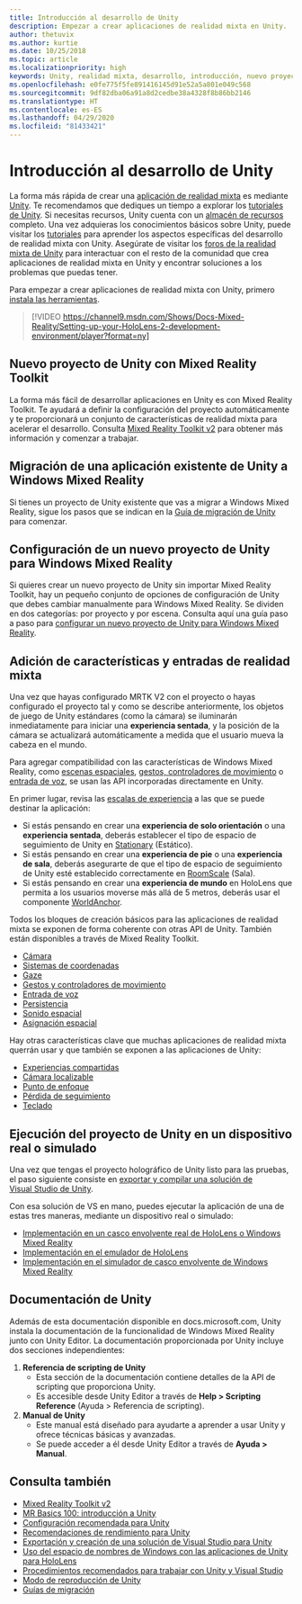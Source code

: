 ```yaml
---
title: Introducción al desarrollo de Unity
description: Empezar a crear aplicaciones de realidad mixta en Unity.
author: thetuvix
ms.author: kurtie
ms.date: 10/25/2018
ms.topic: article
ms.localizationpriority: high
keywords: Unity, realidad mixta, desarrollo, introducción, nuevo proyecto, migración, funcionalidad, cámara, simulación, emulación, documentación
ms.openlocfilehash: e0fe775f5fe891416145d91e52a5a801e049c568
ms.sourcegitcommit: 9df82dba06a91a8d2cedbe38a4328f8b86bb2146
ms.translationtype: HT
ms.contentlocale: es-ES
ms.lasthandoff: 04/29/2020
ms.locfileid: "81433421"
---
```

# <a name="unity-development-overview"></a>Introducción al desarrollo de Unity

La forma más rápida de crear una [aplicación de realidad mixta](app-views.md) es mediante [Unity](https://unity.com). Te recomendamos que dediques un tiempo a explorar los [tutoriales de Unity](https://unity3d.com/learn/tutorials). Si necesitas recursos, Unity cuenta con un [almacén de recursos](https://www.assetstore.unity3d.com/) completo. Una vez adquieras los conocimientos básicos sobre Unity, puede visitar los [tutoriales](tutorials.md) para aprender los aspectos específicas del desarrollo de realidad mixta con Unity. Asegúrate de visitar los [foros de la realidad mixta de Unity](https://forum.unity3d.com/forums/hololens.102/) para interactuar con el resto de la comunidad que crea aplicaciones de realidad mixta en Unity y encontrar soluciones a los problemas que puedas tener.

Para empezar a crear aplicaciones de realidad mixta con Unity, primero [instala las herramientas](install-the-tools.md). 

>[!VIDEO https://channel9.msdn.com/Shows/Docs-Mixed-Reality/Setting-up-your-HoloLens-2-development-environment/player?format=ny]

## <a name="new-unity-project-with-mixed-reality-toolkit"></a>Nuevo proyecto de Unity con Mixed Reality Toolkit 

La forma más fácil de desarrollar aplicaciones en Unity es con Mixed Reality Toolkit. Te ayudará a definir la configuración del proyecto automáticamente y te proporcionará un conjunto de características de realidad mixta para acelerar el desarrollo. Consulta [Mixed Reality Toolkit v2](mrtk-getting-started.md) para obtener más información y comenzar a trabajar. 

## <a name="porting-an-existing-unity-app-to-windows-mixed-reality"></a>Migración de una aplicación existente de Unity a Windows Mixed Reality

Si tienes un proyecto de Unity existente que vas a migrar a Windows Mixed Reality, sigue los pasos que se indican en la [Guía de migración de Unity](porting-guides.md) para comenzar.

## <a name="configuring-new-unity-project-for-windows-mixed-reality"></a>Configuración de un nuevo proyecto de Unity para Windows Mixed Reality

Si quieres crear un nuevo proyecto de Unity sin importar Mixed Reality Toolkit, hay un pequeño conjunto de opciones de configuración de Unity que debes cambiar manualmente para Windows Mixed Reality. Se dividen en dos categorías: por proyecto y por escena. Consulta aquí una guía paso a paso para [configurar un nuevo proyecto de Unity para Windows Mixed Reality](Configure-Unity-Project.md).

## <a name="adding-mixed-reality-capabilities-and-inputs"></a>Adición de características y entradas de realidad mixta

Una vez que hayas configurado MRTK V2 con el proyecto o hayas configurado el proyecto tal y como se describe anteriormente, los objetos de juego de Unity estándares (como la cámara) se iluminarán inmediatamente para iniciar una **experiencia sentada**, y la posición de la cámara se actualizará automáticamente a medida que el usuario mueva la cabeza en el mundo.

Para agregar compatibilidad con las características de Windows Mixed Reality, como [escenas espaciales](coordinate-systems.md#spatial-coordinate-systems), [gestos, controladores de movimiento](gestures-and-motion-controllers-in-unity.md) o [entrada de voz](voice-input-in-unity.md), se usan las API incorporadas directamente en Unity. 

En primer lugar, revisa las [escalas de experiencia](coordinate-systems.md) a las que se puede destinar la aplicación:
* Si estás pensando en crear una **experiencia de solo orientación** o una **experiencia sentada**, deberás establecer el tipo de espacio de seguimiento de Unity en [Stationary](coordinate-systems-in-unity.md#building-an-orientation-only-or-seated-scale-experience) (Estático).
* Si estás pensando en crear una **experiencia de pie** o una **experiencia de sala**, deberás asegurarte de que el tipo de espacio de seguimiento de Unity esté establecido correctamente en [RoomScale](coordinate-systems-in-unity.md#building-an-orientation-only-or-seated-scale-experience) (Sala).
* Si estás pensando en crear una **experiencia de mundo** en HoloLens que permita a los usuarios moverse más allá de 5 metros, deberás usar el componente [WorldAnchor](coordinate-systems-in-unity.md#building-a-world-scale-experience).

Todos los bloques de creación básicos para las aplicaciones de realidad mixta se exponen de forma coherente con otras API de Unity. También están disponibles a través de Mixed Reality Toolkit.
* [Cámara](camera-in-unity.md)
* [Sistemas de coordenadas](coordinate-systems-in-unity.md)
* [Gaze](gaze-in-unity.md)
* [Gestos y controladores de movimiento](gestures-and-motion-controllers-in-unity.md)
* [Entrada de voz](voice-input-in-unity.md)
* [Persistencia](persistence-in-unity.md)
* [Sonido espacial](spatial-sound-in-unity.md)
* [Asignación espacial](spatial-mapping-in-unity.md)

Hay otras características clave que muchas aplicaciones de realidad mixta querrán usar y que también se exponen a las aplicaciones de Unity:
* [Experiencias compartidas](shared-experiences-in-unity.md)
* [Cámara localizable](locatable-camera-in-unity.md)
* [Punto de enfoque](focus-point-in-unity.md)
* [Pérdida de seguimiento](tracking-loss-in-unity.md)
* [Teclado](keyboard-input-in-unity.md)

## <a name="running-your-unity-project-on-a-real-or-simulated-device"></a>Ejecución del proyecto de Unity en un dispositivo real o simulado

Una vez que tengas el proyecto holográfico de Unity listo para las pruebas, el paso siguiente consiste en [exportar y compilar una solución de Visual Studio de Unity](exporting-and-building-a-unity-visual-studio-solution.md).

Con esa solución de VS en mano, puedes ejecutar la aplicación de una de estas tres maneras, mediante un dispositivo real o simulado:
* [Implementación en un casco envolvente real de HoloLens o Windows Mixed Reality](using-visual-studio.md)
* [Implementación en el emulador de HoloLens](using-the-hololens-emulator.md)
* [Implementación en el simulador de casco envolvente de Windows Mixed Reality](using-the-windows-mixed-reality-simulator.md)

## <a name="unity-documentation"></a>Documentación de Unity

Además de esta documentación disponible en docs.microsoft.com, Unity instala la documentación de la funcionalidad de Windows Mixed Reality junto con Unity Editor. La documentación proporcionada por Unity incluye dos secciones independientes:
1. **Referencia de scripting de Unity**
    * Esta sección de la documentación contiene detalles de la API de scripting que proporciona Unity.
    * Es accesible desde Unity Editor a través de **Help > Scripting Reference** (Ayuda > Referencia de scripting).
2. **Manual de Unity**
    * Este manual está diseñado para ayudarte a aprender a usar Unity y ofrece técnicas básicas y avanzadas.
    * Se puede acceder a él desde Unity Editor a través de **Ayuda > Manual**.

## <a name="see-also"></a>Consulta también
* [Mixed Reality Toolkit v2](mrtk-getting-started.md)
* [MR Basics 100: introducción a Unity](holograms-100.md)
* [Configuración recomendada para Unity](recommended-settings-for-unity.md)
* [Recomendaciones de rendimiento para Unity](performance-recommendations-for-unity.md)
* [Exportación y creación de una solución de Visual Studio para Unity](exporting-and-building-a-unity-visual-studio-solution.md)
* [Uso del espacio de nombres de Windows con las aplicaciones de Unity para HoloLens](using-the-windows-namespace-with-unity-apps-for-hololens.md)
* [Procedimientos recomendados para trabajar con Unity y Visual Studio](best-practices-for-working-with-unity-and-visual-studio.md)
* [Modo de reproducción de Unity](unity-play-mode.md)
* [Guías de migración](porting-guides.md)
